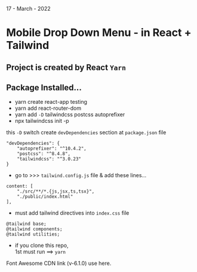 17 - March - 2022

# Mobile Drop Down Menu - in React + Tailwind 

## Project is created by React `Yarn`

## Package Installed... 

+ yarn create react-app testing
+ yarn add react-router-dom
+ yarn add `-D` tailwindcss postcss autoprefixer 
+ npx tailwindcss init -p

this `-D` switch create `devDependencies` section at `package.json` file
```
"devDependencies": {
    "autoprefixer": "^10.4.2",
    "postcss": "^8.4.8",
    "tailwindcss": "^3.0.23"
}
```

+ go to >>> `tailwind.config.js` file & add these lines...
```
content: [
    "./src/**/*.{js,jsx,ts,tsx}",
    "./public/index.html"
],
```

+ must add tailwind directives into `index.css` file
```
@tailwind base;
@tailwind components;
@tailwind utilities;
```

+ if you clone this repo, <br> 1st must run ==> `yarn` 

Font Awesome CDN link (v-6.1.0) use here.